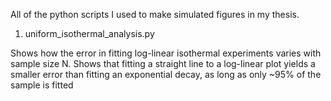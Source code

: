All of the python scripts I used to make simulated figures in my thesis.

1. uniform_isothermal_analysis.py

Shows how the error in fitting log-linear isothermal experiments varies with
sample size N. Shows that fitting a straight line to a log-linear plot yields
a smaller error than fitting an exponential decay, as long as only ~95%
of the sample is fitted